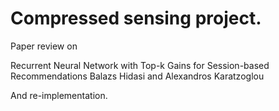 # Compressed sensing project.

Paper review on 

Recurrent Neural Network with Top-k Gains for Session-based
Recommendations
Balazs Hidasi and Alexandros Karatzoglou

And re-implementation.
